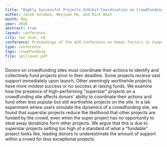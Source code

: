 ```yaml
---
title: "Highly Successful Projects Inhibit Coordination on Crowdfunding Sites"
author: Jacob Solomon, Wenjuan Ma, and Rick Wash
month: May
year: 2016
abstract: true
layout: conference
city: San Jose, CA
conference: Proceedings of the ACM Conference on Human Factors in Computing (CHI)
type: conference
tags: crowdfunding
file: spillover.pdf
---
```


Donors on crowdfunding sites must coordinate their actions to identify and
collectively fund projects prior to their deadline. Some projects receive vast
support immediately upon launch. Other seemingly worthwhile projects have more
modest success or no success at raising funds. We examine how the presence of
high-performing "superstar" projects on a crowdfunding site affects donors'
ability to coordinate their actions and fund other less popular but still
worthwhile projects on the site. In a lab experiment where users simulate the
dynamics of a crowdfunding site, we found that superstar projects reduce the
likelihood that other projects are funded by the crowd, even when the super
project has no opportunity to steal away donations form other projects. We
argue that this is due to superstar projects setting too high of a standard of
what a "fundable" project looks like, leading donors to underestimate the
amount of support within a crowd for less exceptional projects.
